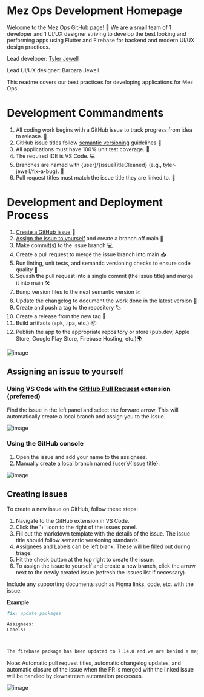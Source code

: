 # Mez Ops Development Homepage

Welcome to the Mez Ops GitHub page! 👋 We are a small team of 1 developer and 1 UI/UX designer striving to develop the best looking and performing apps using Flutter and Firebase for backend and modern UI/UX design practices.

Lead developer: [Tyler Jewell](https://github.com/tyler-jewell)

Lead UI/UX designer: Barbara Jewell

This readme covers our best practices for developing applications for Mez Ops.

# Development Commandments

1. All coding work begins with a GitHub issue to track progress from idea to release. 🚀
2. GitHub issue titles follow [semantic versioning](https://www.conventionalcommits.org/en/v1.0.0/) guidelines 📜
3. All applications must have 100% unit test coverage. 💯
4. The required IDE is VS Code. 💻
5. Branches are named with {user}/{issueTitleCleaned} (e.g., tyler-jewell/fix-a-bug). 🌱
6. Pull request titles must match the issue title they are linked to. 💬

# Development and Deployment Process

1. [Create a GitHub issue](#creating-issues) 📝
2. [Assign the issue to yourself](#assigning-an-issue-to-yourself) and create a branch off main 📅
3. Make commit(s) to the issue branch 💻
4. Create a pull request to merge the issue branch into main 📥
5. Run linting, unit tests, and semantic versioning checks to ensure code quality  🧪
6. Squash the pull request into a single commit (the issue title) and merge it into main  🛠️
7. Bump version files to the next semantic version 📈
8. Update the changelog to document the work done in the latest version  📝
9. Create and push a tag to the repository 🏷️
10. Create a release from the new tag 🚀
11. Build artifacts (apk, .ipa, etc.) 📦
12. Publish the app to the appropriate repository or store (pub.dev, Apple Store, Google Play Store, Firebase Hosting, etc.)🌍

![image](https://user-images.githubusercontent.com/72859335/210781207-682a5418-7a12-4344-b00b-bbe8240f377f.png)


## Assigning an issue to yourself

### Using VS Code with the [GitHub Pull Request](https://marketplace.visualstudio.com/items?itemName=GitHub.vscode-pull-request-github) extension (preferred)

Find the issue in the left panel and select the forward arrow. This will automatically create a local branch and assign you to the issue.

![image](https://user-images.githubusercontent.com/72859335/210772109-d3f846d4-f3b5-40a0-8230-b33ccd7fe5ae.png)


### Using the GitHub console

1. Open the issue and add your name to the assignees. 
2. Manually create a local branch named {user}/{issue title}.

![image](https://user-images.githubusercontent.com/72859335/210772399-1da72059-1e45-4f1c-b660-af0b525bd487.png)


## Creating issues

To create a new issue on GitHub, follow these steps:

1. Navigate to the GitHub extension in VS Code.
2. Click the '+' icon to the right of the issues panel.
3. Fill out the markdown template with the details of the issue. The issue title should follow semantic versioning standards.
4. Assignees and Labels can be left blank. These will be filled out during triage.
5. Hit the check button at the top right to create the issue.
6. To assign the issue to yourself and create a new branch, click the arrow next to the newly created issue (refresh the issues list if necessary).

Include any supporting documents such as Figma links, code, etc. with the issue.

**Example**

```markdown
fix: update packages

Assignees: 
Labels: 



The firebase package has been updated to 7.14.0 and we are behind a major version. This is a breaking change and we need to update our code to use the new version.
```

Note: Automatic pull request titles, automatic changelog updates, and automatic closure of the issue when the PR is merged with the linked issue will be handled by downstream automation processes.

![image](https://user-images.githubusercontent.com/72859335/210774916-a848ff98-9bcf-4fc4-9f96-7b567dc48b64.png)
